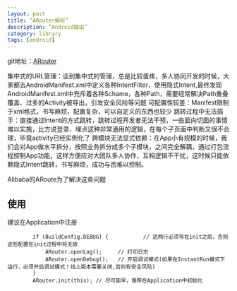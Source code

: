 ```yaml
---
layout: post
title: “ARouter解析”
description: “Android路由”
category: library
tags: [android]
---
```


git地址：[ARouter](https://github.com/alibaba/ARouter)

集中式的URL管理：谈到集中式的管理，总是比较蛋疼，多人协同开发的时候，大家都去AndroidManifest.xml中定义各种IntentFilter，使用隐式Intent,最终发现AndroidManifest.xml中充斥着各种Schame，各种Path，需要经常解决Path重叠覆盖、过多的Activity被导出，引发安全风险等问题
可配置性较差：Manifest限制于xml格式，书写麻烦，配置复杂，可以自定义的东西也较少
跳转过程中无法插手：直接通过Intent的方式跳转，跳转过程开发者无法干预，一些面向切面的事情难以实施，比方说登录、埋点这种非常通用的逻辑，在每个子页面中判断又很不合理，毕竟activity已经实例化了
跨模块无法显式依赖：在App小有规模的时候，我们会对App做水平拆分，按照业务拆分成多个子模块，之间完全解耦，通过打包流程控制App功能，这样方便应对大团队多人协作，互相逻辑不干扰，这时候只能依赖隐式Intent跳转，书写麻烦，成功与否难以控制。

Alibaba的ARoute为了解决这些问题

## 使用

建议在Application中注册

            if (BuildConfig.DEBUG) {           // 这两行必须写在init之前，否则这些配置在init过程中将无效
                ARouter.openLog();     // 打印日志
                ARouter.openDebug();   // 开启调试模式(如果在InstantRun模式下运行，必须开启调试模式！线上版本需要关闭,否则有安全风险)
            }
            ARouter.init(this); // 尽可能早，推荐在Application中初始化
